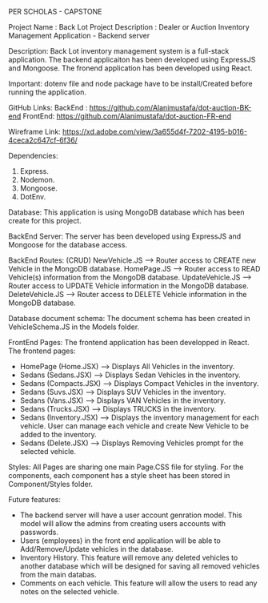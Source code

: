 PER SCHOLAS - CAPSTONE

Project Name : Back Lot
Project Description : Dealer or Auction Inventory Management Application - Backend server

Description: Back Lot inventory management system is a full-stack application. The backend applicaiton has been developed using ExpressJS and Mongoose. The fronend application has been developed using React.

Important: dotenv file and node package have to be install/Created before running the application.

GitHub Links:
BackEnd : https://github.com/Alanimustafa/dot-auction-BK-end
FrontEnd: https://github.com/Alanimustafa/dot-auction-FR-end

Wireframe Link:
https://xd.adobe.com/view/3a655d4f-7202-4195-b016-4ceca2c647cf-6f36/

Dependencies:

1. Express.
2. Nodemon.
3. Mongoose.
4. DotEnv.

Database: This application is using MongoDB database which has been create for this project.

BackEnd Server:
The server has been developed using ExpressJS and Mongoose for the database access.

BackEnd Routes: (CRUD)
NewVehicle.JS --> Router access to CREATE new Vehicle in the MongoDB database.
HomePage.JS --> Router access to READ Vehicle(s) information from the MongoDB database.
UpdateVehicle.JS --> Router access to UPDATE Vehicle information in the MongoDB database.
DeleteVehicle.JS --> Router access to DELETE Vehicle information in the MongoDB database.

Database document schema:
The document schema has been created in VehicleSchema.JS in the Models folder.

FrontEnd Pages:
The frontend application has been developped in React. The frontend pages:

- HomePage (Home.JSX) --> Displays All Vehicles in the inventory.
- Sedans (Sedans.JSX) --> Displays Sedan Vehicles in the inventory.
- Sedans (Compacts.JSX) --> Displays Compact Vehicles in the inventory.
- Sedans (Suvs.JSX) --> Displays SUV Vehicles in the inventory.
- Sedans (Vans.JSX) --> Displays VAN Vehicles in the inventory.
- Sedans (Trucks.JSX) --> Displays TRUCKS in the inventory.
- Sedans (Inventory.JSX) --> Displays the inventory management for each vehicle. User can manage each vehicle and create New Vehicle to be added to the inventory.
- Sedans (Delete.JSX) --> Displays Removing Vehicles prompt for the selected vehicle.

Styles:
All Pages are sharing one main Page.CSS file for styling. For the components, each component has a style sheet has been stored in Component/Styles folder.

Future features:

- The backend server will have a user account genration model. This model will allow the admins from creating users accounts with passwords.
- Users (employees) in the front end application will be able to Add/Remove/Update vehicles in the database.
- Inventory History. This feature will remove any deleted vehicles to another database which will be designed for saving all removed vehicles from the main databas.
- Comments on each vehicle. This feature will allow the users to read any notes on the selected vehicle.
